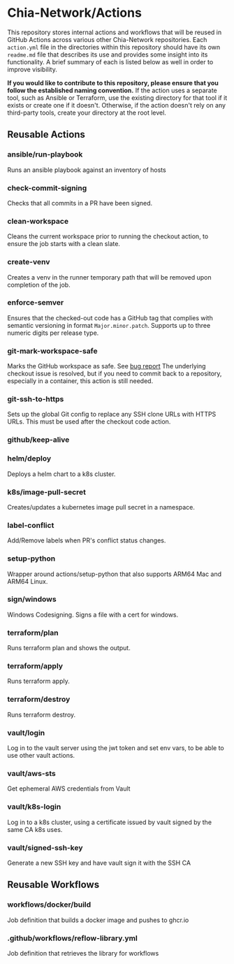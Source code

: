 # Chia-Network/Actions

This repository stores internal actions and workflows that will be reused in GitHub Actions across various other Chia-Network repositories. Each `action.yml` file in the directories within this repository should have its own `readme.md` file that describes its use and provides some insight into its functionality. A brief summary of each is listed below as well in order to improve visibility.

**If you would like to contribute to this repository, please ensure that you follow the established naming convention.** If the action uses a separate tool, such as Ansible or Terraform, use the existing directory for that tool if it exists or create one if it doesn't. Otherwise, if the action doesn't rely on any third-party tools, create your directory at the root level.

## Reusable Actions

### ansible/run-playbook

Runs an ansible playbook against an inventory of hosts

### check-commit-signing

Checks that all commits in a PR have been signed.

### clean-workspace

Cleans the current workspace prior to running the checkout action, to ensure the job starts with a clean slate.

### create-venv

Creates a venv in the runner temporary path that will be removed upon completion of the job.

### enforce-semver

Ensures that the checked-out code has a GitHub tag that complies with semantic versioning in format `Major.minor.patch`. Supports up to three numeric digits per release type.

### git-mark-workspace-safe

Marks the GitHub workspace as safe. See [bug report](https://github.com/actions/checkout/issues/760)
The underlying checkout issue is resolved, but if you need to commit back to a repository, especially in a container, this action is still needed.

### git-ssh-to-https

Sets up the global Git config to replace any SSH clone URLs with HTTPS URLs. This must be used after the checkout code action.

### github/keep-alive

### helm/deploy

Deploys a helm chart to a k8s cluster.

### k8s/image-pull-secret

Creates/updates a kubernetes image pull secret in a namespace.

### label-conflict

Add/Remove labels when PR's conflict status changes.

### setup-python

Wrapper around actions/setup-python that also supports ARM64 Mac and ARM64 Linux.

### sign/windows

Windows Codesigning. Signs a file with a cert for windows.

### terraform/plan

Runs terraform plan and shows the output.

### terraform/apply

Runs terraform apply.

### terraform/destroy

Runs terraform destroy.

### vault/login

Log in to the vault server using the jwt token and set env vars, to be able to use other vault actions.

### vault/aws-sts

Get ephemeral AWS credentials from Vault

### vault/k8s-login

Log in to a k8s cluster, using a certificate issued by vault signed by the same CA k8s uses.

### vault/signed-ssh-key

Generate a new SSH key and have vault sign it with the SSH CA

## Reusable Workflows

### workflows/docker/build

Job definition that builds a docker image and pushes to ghcr.io

### .github/workflows/reflow-library.yml

Job definition that retrieves the library for workflows